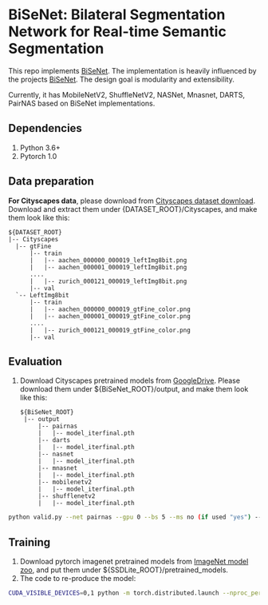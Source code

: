 # BiSeNet: Bilateral Segmentation Network for Real-time Semantic Segmentation

This repo implements [BiSeNet](https://arxiv.org/pdf/1808.00897.pdf). The implementation is heavily influenced by the projects [BiSeNet](https://github.com/CoinCheung/BiSeNet).
The design goal is modularity and extensibility.

Currently, it has MobileNetV2, ShuffleNetV2, NASNet, Mnasnet, DARTS, PairNAS based on BiSeNet implementations.

## Dependencies
1. Python 3.6+
2. Pytorch 1.0

## Data preparation
**For Cityscapes data**, please download from [Cityscapes dataset download](https://www.cityscapes-dataset.com/downloads/). Download and extract them under {DATASET_ROOT}/Cityscapes, and make them look like this:
```
${DATASET_ROOT}
|-- Cityscapes
  |-- gtFine
      |-- train
      |   |-- aachen_000000_000019_leftImg8bit.png
      |   |-- aachen_000001_000019_leftImg8bit.png
      ....
      |   |-- zurich_000121_000019_leftImg8bit.png
      |-- val
  `-- LeftImg8bit
      |-- train
      |   |-- aachen_000000_000019_gtFine_color.png
      |   |-- aachen_000001_000019_gtFine_color.png
      ....
      |   |-- zurich_000121_000019_gtFine_color.png
      |-- val
```


## Evaluation
1. Download Cityscapes pretrained models from [GoogleDrive](https://drive.google.com/drive/folders/1Jr2JjXYFG2LOg49rWdcx5Us0UWFWLCwX?usp=sharing). Please download them under ${BiSeNet_ROOT}/output, and make them look like this:

   ```
   ${BiSeNet_ROOT}
    |-- output
        |-- pairnas
        |   |-- model_iterfinal.pth
        |-- darts
        |   |-- model_iterfinal.pth
        |-- nasnet
        |   |-- model_iterfinal.pth
        |-- mnasnet
        |   |-- model_iterfinal.pth
        |-- mobilenetv2
        |   |-- model_iterfinal.pth
        |-- shufflenetv2
        |   |-- model_iterfinal.pth
   ```

```bash
python valid.py --net pairnas --gpu 0 --bs 5 --ms no (if used "yes") --dataset_path "your dataset path"
```

## Training
1. Download pytorch imagenet pretrained models from [ImageNet model zoo](https://drive.google.com/drive/folders/1mbaYnvpOxLZRbeXCrXwlul657cXEveT0?usp=sharing), and put them under ${SSDLite_ROOT}/pretrained_models.
2. The code to re-produce the model:

```bash
CUDA_VISIBLE_DEVICES=0,1 python -m torch.distributed.launch --nproc_per_node=2 train.py --net pairnas --gpu 0 --dataset_path "your dataset path"
```
